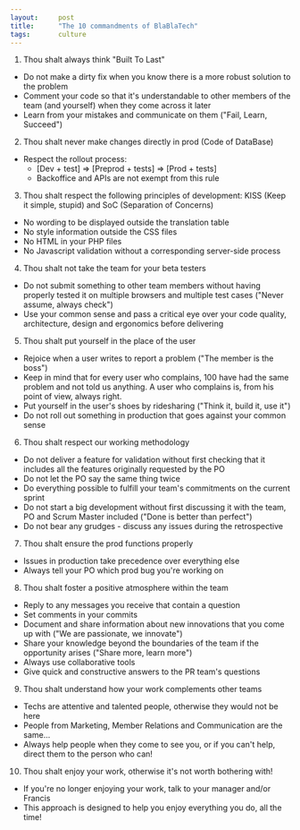 ```yaml
---
layout:     post
title:      "The 10 commandments of BlaBlaTech"
tags:       culture
---
```


1. Thou shalt always think "Built To Last"
* Do not make a dirty fix when you know there is a more robust solution to the problem
* Comment your code so that it's understandable to other members of the team (and yourself) when they come across it later
* Learn from your mistakes and communicate on them ("Fail, Learn, Succeed")

2. Thou shalt never make changes directly in prod (Code of DataBase)
* Respect the rollout process:
  * [Dev + test] => [Preprod + tests] => [Prod + tests]
  * Backoffice and APIs are not exempt from this rule

3. Thou shalt respect the following principles of development: KISS (Keep it simple, stupid) and SoC (Separation of Concerns)
* No wording to be displayed outside the translation table
* No style information outside the CSS files
* No HTML in your PHP files
* No Javascript validation without a corresponding server-side process

4. Thou shalt not take the team for your beta testers
* Do not submit something to other team members without having properly tested it on multiple browsers and multiple test cases ("Never assume, always check")
* Use your common sense and pass a critical eye over your code quality, architecture, design and ergonomics before delivering

5. Thou shalt put yourself in the place of the user
* Rejoice when a user writes to report a problem ("The member is the boss")
* Keep in mind that for every user who complains, 100 have had the same problem and not told us anything. A user who complains is, from his point of view, always right.
* Put yourself in the user's shoes by ridesharing ("Think it, build it, use it")
* Do not roll out something in production that goes against your common sense

6. Thou shalt respect our working methodology
* Do not deliver a feature for validation without first checking that it includes all the features originally requested by the PO
* Do not let the PO say the same thing twice
* Do everything possible to fulfill your team's commitments on the current sprint
* Do not start a big development without first discussing it with the team, PO and Scrum Master included ("Done is better than perfect")
* Do not bear any grudges - discuss any issues during the retrospective

7. Thou shalt ensure the prod functions properly
* Issues in production take precedence over everything else
* Always tell your PO which prod bug you're working on

8. Thou shalt foster a positive atmosphere within the team
* Reply to any messages you receive that contain a question
* Set comments in your commits
* Document and share information about new innovations that you come up with ("We are passionate, we innovate")
* Share your knowledge beyond the boundaries of the team if the opportunity arises ("Share more, learn more")
* Always use collaborative tools
* Give quick and constructive answers to the PR team's questions

9. Thou shalt understand how your work complements other teams
* Techs are attentive and talented people, otherwise they would not be here
* People from Marketing, Member Relations and Communication are the same...
* Always help people when they come to see you, or if you can't help, direct them to the person who can!

10. Thou shalt enjoy your work, otherwise it's not worth bothering with!
* If you're no longer enjoying your work, talk to your manager and/or Francis
* This approach is designed to help you enjoy everything you do, all the time!
